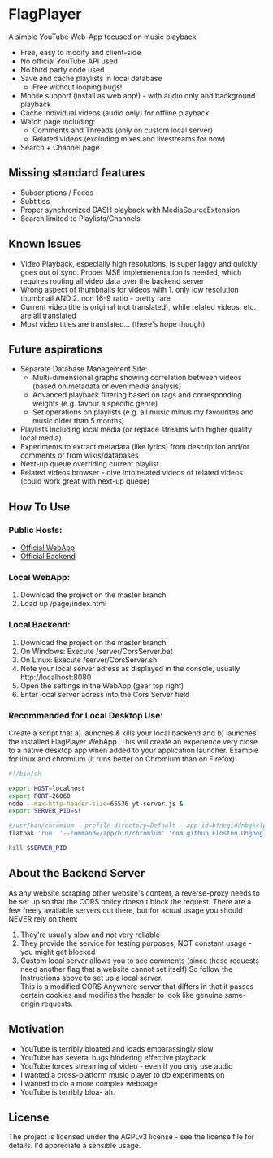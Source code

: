 # FlagPlayer
A simple YouTube Web-App focused on music playback

- Free, easy to modify and client-side
- No official YouTube API used
- No third party code used
- Save and cache playlists in local database
  - Free without looping bugs!
- Mobile support (install as web app!) - with audio only and background playback
- Cache individual videos (audio only) for offline playback
- Watch page including:
	- Comments and Threads (only on custom local server)
	- Related videos (excluding mixes and livestreams for now)
- Search + Channel page

## Missing standard features
- Subscriptions / Feeds
- Subtitles
- Proper synchronized DASH playback with MediaSourceExtension
- Search limited to Playlists/Channels

## Known Issues
- Video Playback, especially high resolutions, is super laggy and quickly goes out of sync. Proper MSE implemenentation is needed, which requires routing all video data over the backend server
- Wrong aspect of thumbnails for videos with 1. only low resolution thumbnail AND 2. non 16-9 ratio - pretty rare
- Current video title is original (not translated), while related videos, etc. are all translated
- Most video titles are translated... (there's hope though)

## Future aspirations
- Separate Database Management Site: 
	- Multi-dimensional graphs showing correlation between videos (based on metadata or even media analysis)
	- Advanced playback filtering based on tags and corresponding weights (e.g. favour a specific genre)
	- Set operations on playlists (e.g. all music minus my favourites and music older than 5 months)
- Playlists including local media (or replace streams with higher quality local media)
- Experiments to extract metadata (like lyrics) from description and/or comments or from wikis/databases
- Next-up queue overriding current playlist
- Related videos browser - dive into related videos of related videos (could work great with next-up queue) 

## How To Use

### Public Hosts:  
- [Official WebApp](https://flagplayer.seneral.dev)
- [Official Backend](https://flagplayer-cors.seneral.dev/)

### Local WebApp:  
1. Download the project on the master branch
3. Load up /page/index.html

### Local Backend:
1. Download the project on the master branch
1. On Windows: Execute /server/CorsServer.bat
2. On Linux: Execute /server/CorsServer.sh
3. Note your local server adress as displayed in the console, usually http://localhost:8080
4. Open the settings in the WebApp (gear top right)
5. Enter local server adress into the Cors Server field

### Recommended for Local Desktop Use:
Create a script that a) launches & kills your local backend and b) launches the installed FlagPlayer WebApp.
This will create an experience very close to a native desktop app when added to your application launcher.
Example for linux and chromium (it runs better on Chromium than on Firefox):
``` Bash
#!/bin/sh

export HOST=localhost
export PORT=26060
node --max-http-header-size=65536 yt-server.js &
export SERVER_PID=$!

#/usr/bin/chromium --profile-directory=Default --app-id=bfnegiddnbgkelpklhkmpgihhpfgobjm
flatpak 'run' '--command=/app/bin/chromium' 'com.github.Eloston.UngoogledChromium' '--profile-directory=Default' '--app-id=bfnegiddnbgkelpklhkmpgihhpfgobjm'

kill $SERVER_PID
```

## About the Backend Server
As any website scraping other website's content, a reverse-proxy needs to be set up so that the CORS policy doesn't block the request.
There are a few freely available servers out there, but for actual usage you should NEVER rely on them:  
1. They're usually slow and not very reliable
2. They provide the service for testing purposes, NOT constant usage - you might get blocked
3. Custom local server allows you to see comments (since these requests need another flag that a website cannot set itself)
So follow the Instructions above to set up a local server.  
This is a modified CORS Anywhere server that differs in that it passes certain cookies and modifies the header to look like genuine same-origin requests.

## Motivation
- YouTube is terribly bloated and loads embarassingly slow
- YouTube has several bugs hindering effective playback
- YouTube forces streaming of video - even if you only use audio
- I wanted a cross-platform music player to do experiments on
- I wanted to do a more complex webpage
- YouTube is terribly bloa- ah.

## License
The project is licensed under the AGPLv3 license - see the license file for details.
I'd appreciate a sensible usage.
